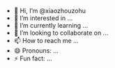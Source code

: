 - 👋 Hi, I’m @xiaozhouzohu
- 👀 I’m interested in ...
- 🌱 I’m currently learning ...
- 💞️ I’m looking to collaborate on ...
- 📫 How to reach me ...
- 😄 Pronouns: ...
- ⚡ Fun fact: ...

<!---
xiaozhouzohu/xiaozhouzohu is a ✨ special ✨ repository because its `README.md` (this file) appears on your GitHub profile.
You can click the Preview link to take a look at your changes.
--->
